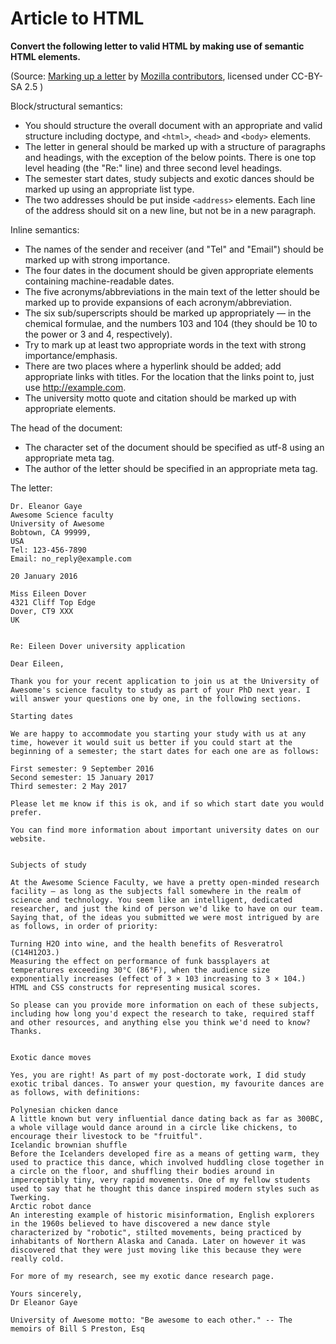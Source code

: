 # Article to HTML

**Convert the following letter to valid HTML by making use of semantic HTML elements.**

(Source: [Marking up a letter](https://developer.mozilla.org/en-US/docs/Learn/HTML/Introduction_to_HTML/Marking_up_a_letter) by [Mozilla contributors](https://developer.mozilla.org/en-US/docs/Learn/HTML/Introduction_to_HTML/Marking_up_a_letter/contributors.txt), licensed under CC-BY-SA 2.5 )


Block/structural semantics:

- You should structure the overall document with an appropriate and valid structure including doctype, and `<html>`, `<head>` and `<body>` elements.
- The letter in general should be marked up with a structure of paragraphs and headings, with the exception of the below points. There is one top level heading (the "Re:" line) and three second level headings.
- The semester start dates, study subjects and exotic dances should be marked up using an appropriate list type.
- The two addresses should be put inside `<address>` elements. Each line of the address should sit on a new line, but not be in a new paragraph.


Inline semantics:

- The names of the sender and receiver (and "Tel" and "Email") should be marked up with strong importance.
- The four dates in the document should be given appropriate elements containing machine-readable dates.
- The five acronyms/abbreviations in the main text of the letter should be marked up to provide expansions of each acronym/abbreviation.
- The six sub/superscripts should be marked up appropriately — in the chemical formulae,  and the numbers 103 and 104 (they should be 10 to the power or 3 and 4, respectively).
- Try to mark up at least two appropriate words in the text with strong importance/emphasis.
- There are two places where a hyperlink should be added; add appropriate links with titles. For the location that the links point to, just use http://example.com.
- The university motto quote and citation should be marked up with appropriate elements.


The head of the document:

- The character set of the document should be specified as utf-8 using an appropriate meta tag.
- The author of the letter should be specified in an appropriate meta tag.



The letter:

```
Dr. Eleanor Gaye
Awesome Science faculty
University of Awesome
Bobtown, CA 99999,
USA
Tel: 123-456-7890
Email: no_reply@example.com

20 January 2016

Miss Eileen Dover
4321 Cliff Top Edge
Dover, CT9 XXX
UK


Re: Eileen Dover university application

Dear Eileen,

Thank you for your recent application to join us at the University of Awesome's science faculty to study as part of your PhD next year. I will answer your questions one by one, in the following sections.

Starting dates

We are happy to accommodate you starting your study with us at any time, however it would suit us better if you could start at the beginning of a semester; the start dates for each one are as follows:

First semester: 9 September 2016
Second semester: 15 January 2017
Third semester: 2 May 2017

Please let me know if this is ok, and if so which start date you would prefer.

You can find more information about important university dates on our website.


Subjects of study

At the Awesome Science Faculty, we have a pretty open-minded research facility — as long as the subjects fall somewhere in the realm of science and technology. You seem like an intelligent, dedicated researcher, and just the kind of person we'd like to have on our team. Saying that, of the ideas you submitted we were most intrigued by are as follows, in order of priority:

Turning H2O into wine, and the health benefits of Resveratrol (C14H12O3.)
Measuring the effect on performance of funk bassplayers at temperatures exceeding 30°C (86°F), when the audience size exponentially increases (effect of 3 × 103 increasing to 3 × 104.)
HTML and CSS constructs for representing musical scores.

So please can you provide more information on each of these subjects, including how long you'd expect the research to take, required staff and other resources, and anything else you think we'd need to know? Thanks.


Exotic dance moves

Yes, you are right! As part of my post-doctorate work, I did study exotic tribal dances. To answer your question, my favourite dances are as follows, with definitions:

Polynesian chicken dance
A little known but very influential dance dating back as far as 300BC, a whole village would dance around in a circle like chickens, to encourage their livestock to be "fruitful".
Icelandic brownian shuffle
Before the Icelanders developed fire as a means of getting warm, they used to practice this dance, which involved huddling close together in a circle on the floor, and shuffling their bodies around in imperceptibly tiny, very rapid movements. One of my fellow students used to say that he thought this dance inspired modern styles such as Twerking.
Arctic robot dance
An interesting example of historic misinformation, English explorers in the 1960s believed to have discovered a new dance style characterized by "robotic", stilted movements, being practiced by inhabitants of Northern Alaska and Canada. Later on however it was discovered that they were just moving like this because they were really cold.

For more of my research, see my exotic dance research page.

Yours sincerely,
Dr Eleanor Gaye

University of Awesome motto: "Be awesome to each other." -- The memoirs of Bill S Preston, Esq
```
